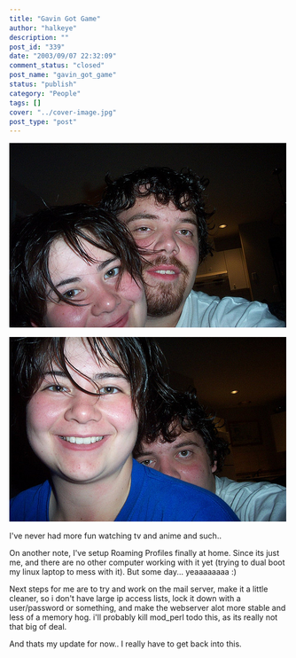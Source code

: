 ```yaml
---
title: "Gavin Got Game"
author: "halkeye"
description: ""
post_id: "339"
date: "2003/09/07 22:32:09"
comment_status: "closed"
post_name: "gavin_got_game"
status: "publish"
category: "People"
tags: []
cover: "../cover-image.jpg"
post_type: "post"
---
```


![](4201688685_95deeee9ac.jpg)

![](4201688511_0d1e3ddb3e.jpg)

I've never had more fun watching tv and anime and such..

On another note, I've setup Roaming Profiles finally at home. Since its just me, and there are no other computer working with it yet (trying to dual boot my linux laptop to mess with it). But some day... yeaaaaaaaa :)

Next steps for me are to try and work on the mail server, make it a little cleaner, so i don't have large ip access lists, lock it down with a user/password or something, and make the webserver alot more stable and less of a memory hog. i'll probably kill mod_perl todo this, as its really not that big of deal.

And thats my update for now.. I really have to get back into this.

